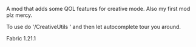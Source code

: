 A mod that adds some QOL features for creative mode. Also my first mod plz mercy.

To use do '/CreativeUtils ' and then let autocomplete tour you around.

Fabric 1.21.1
